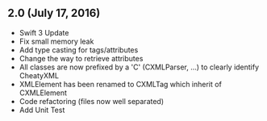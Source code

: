 ## 2.0 (July 17, 2016)

- Swift 3 Update
- Fix small memory leak
- Add type casting for tags/attributes
- Change the way to retrieve attributes
- All classes are now prefixed by a 'C' (CXMLParser, ...) to clearly identify CheatyXML
- XMLElement has been renamed to CXMLTag which inherit of CXMLElement
- Code refactoring (files now well separated)
- Add Unit Test
